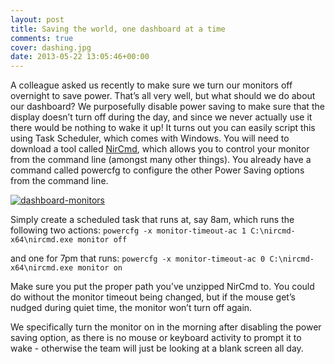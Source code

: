 ```yaml
---
layout: post
title: Saving the world, one dashboard at a time
comments: true
cover: dashing.jpg
date: 2013-05-22 13:05:46+00:00
---
```


A colleague asked us recently to make sure we turn our monitors off overnight to save power. That’s all very well, but what should we do about our dashboard? We purposefully disable power saving to make sure that the display doesn’t turn off during the day, and since we never actually use it there would be nothing to wake it up! It turns out you can easily script this using Task Scheduler, which comes with Windows. You will need to download a tool called [NirCmd](http://www.nirsoft.net/utils/nircmd.html), which allows you to control your monitor from the command line (amongst many other things). You already have a command called powercfg to configure the other Power Saving options from the command line.

[![dashboard-monitors](http://markisadeveloper.files.wordpress.com/2013/05/dashboard-monitors.jpg?w=300)](http://markisadeveloper.files.wordpress.com/2013/05/dashboard-monitors.jpg)

Simply create a scheduled task that runs at, say 8am, which runs the following two actions:
`powercfg -x monitor-timeout-ac 1
C:\nircmd-x64\nircmd.exe monitor off`

and one for 7pm that runs:
`powercfg -x monitor-timeout-ac 0
C:\nircmd-x64\nircmd.exe monitor on`

Make sure you put the proper path you’ve unzipped NirCmd to. You could do without the monitor timeout being changed, but if the mouse get’s nudged during quiet time, the monitor won’t turn off again.

We specifically turn the monitor on in the morning after disabling the power saving option, as there is no mouse or keyboard activity to prompt it to wake - otherwise the team will just be looking at a blank screen all day.
